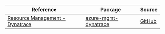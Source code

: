 | Reference | Package | Source |
|---|---|---|
|[Resource Management - Dynatrace](mgmt-dynatrace-readme.md)|[azure-mgmt-dynatrace](https://pypi.org/project/azure-mgmt-dynatrace)|[GitHub](https://github.com/Azure/azure-sdk-for-python/blob/main/sdk/dynatrace/azure-mgmt-dynatrace)|
